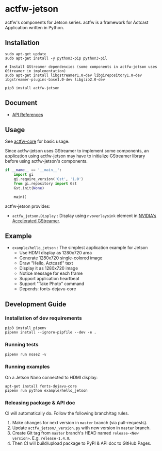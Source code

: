 # actfw-jetson

actfw's components for Jetson series.
actfw is a framework for Actcast Application written in Python.

## Installation

```console
sudo apt-get update
sudo apt-get install -y python3-pip python3-pil 

# Install GStreamer dependencies (some components in actfw-jetson uses GStreamer in implementation)
sudo apt-get install libgstreamer1.0-dev libgirepository1.0-dev ibgstreamer-plugins-base1.0-dev libglib2.0-dev

pip3 install actfw-jetson
```

## Document

- [API References](https://idein.github.io/actfw-jetson/latest/)

## Usage

See [actfw-core](https://github.com/Idein/actfw-core) for basic usage.

Since actfw-jetson uses GStreamer to implement some components, an application using actfw-jetson may have to initialize GStreamer library before using actfw-jetson's components.

```python
if __name__ == '__main__':
    import gi
    gi.require_version('Gst', '1.0')
    from gi.repository import Gst
    Gst.init(None)

    main()
```

actfw-jetson provides:

- `actfw_jetson.Display` : Display using `nvoverlaysink` element in [NVIDIA's Accelerated GStreamer](https://docs.nvidia.com/jetson/l4t/index.html#page/Tegra%20Linux%20Driver%20Package%20Development%20Guide/accelerated_gstreamer.html).

## Example

- `example/hello_jetson` : The simplest application example for Jetson
  - Use HDMI display as 1280x720 area
  - Generate 1280x720 single-colored image
  - Draw "Hello, Actcast!" text
  - Display it as 1280x720 image
  - Notice message for each frame
  - Support application heartbeat
  - Support "Take Photo" command
  - Depends: fonts-dejavu-core

## Development Guide

### Installation of dev requirements

```console
pip3 install pipenv
pipenv install --ignore-pipfile --dev -e .
```

### Running tests

```console
pipenv run nose2 -v
```

### Running examples

On a Jetson Nano connected to HDMI display:

```console
apt-get install fonts-dejavu-core
pipenv run python example/hello_jetson
```

### Releasing package & API doc

CI will automatically do.
Follow the following branch/tag rules.

1. Make changes for next version in `master` branch (via pull-requests).
2. Update `actfw_jetson/_version.py` with new version in `master` branch.
3. Create Git tag from `master` branch's HEAD named `release-<New version>`. E.g. `release-1.4.0`.
4. Then CI will build/upload package to PyPI & API doc to GitHub Pages.
